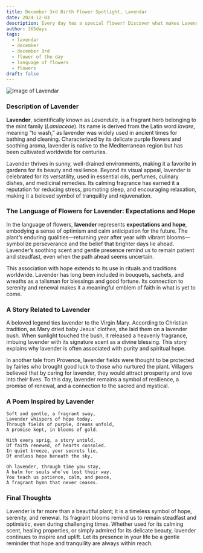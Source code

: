 ```yaml
---
title: December 3rd Birth Flower Spotlight, Lavendar
date: 2024-12-03
description: Every day has a special flower! Discover what makes Lavendar unique as today’s birth flower and its symbolic meaning.
author: 365days
tags:
  - lavendar
  - december
  - december 3rd
  - flower of the day
  - language of flowers
  - flowers
draft: false
---
```


![Image of Lavendar](https://cdn.pixabay.com/photo/2021/06/29/18/51/lavender-6374964_1280.jpg#center)


### Description of Lavender

**Lavender**, scientifically known as _Lavandula_, is a fragrant herb belonging to the mint family (_Lamiaceae_). Its name is derived from the Latin word _lavare_, meaning “to wash,” as lavender was widely used in ancient times for bathing and cleaning. Characterized by its delicate purple flowers and soothing aroma, lavender is native to the Mediterranean region but has been cultivated worldwide for centuries.

Lavender thrives in sunny, well-drained environments, making it a favorite in gardens for its beauty and resilience. Beyond its visual appeal, lavender is celebrated for its versatility, used in essential oils, perfumes, culinary dishes, and medicinal remedies. Its calming fragrance has earned it a reputation for reducing stress, promoting sleep, and encouraging relaxation, making it a beloved symbol of tranquility and rejuvenation.

### The Language of Flowers for Lavender: Expectations and Hope

In the language of flowers, **lavender** represents **expectations and hope**, embodying a sense of optimism and calm anticipation for the future. The plant’s enduring qualities—returning year after year with vibrant blooms—symbolize perseverance and the belief that brighter days lie ahead. Lavender’s soothing scent and gentle presence remind us to remain patient and steadfast, even when the path ahead seems uncertain.

This association with hope extends to its use in rituals and traditions worldwide. Lavender has long been included in bouquets, sachets, and wreaths as a talisman for blessings and good fortune. Its connection to serenity and renewal makes it a meaningful emblem of faith in what is yet to come.

### A Story Related to Lavender

A beloved legend ties lavender to the Virgin Mary. According to Christian tradition, as Mary dried baby Jesus' clothes, she laid them on a lavender bush. When sunlight touched the bush, it released a heavenly fragrance, imbuing lavender with its signature scent as a divine blessing. This story explains why lavender is often associated with purity and spiritual hope.

In another tale from Provence, lavender fields were thought to be protected by fairies who brought good luck to those who nurtured the plant. Villagers believed that by caring for lavender, they would attract prosperity and love into their lives. To this day, lavender remains a symbol of resilience, a promise of renewal, and a connection to the sacred and mystical.

### A Poem Inspired by Lavender

```
Soft and gentle, a fragrant sway,  
Lavender whispers of hope today.  
Through fields of purple, dreams unfold,  
A promise kept, in blooms of gold.  

With every sprig, a story untold,  
Of faith renewed, of hearts consoled.  
In quiet breeze, your secrets lie,  
Of endless hope beneath the sky.  

Oh lavender, through time you stay,  
A balm for souls who’ve lost their way.  
You teach us patience, calm, and peace,  
A fragrant hymn that never ceases.  
```

### Final Thoughts

Lavender is far more than a beautiful plant; it is a timeless symbol of hope, serenity, and renewal. Its fragrant blooms remind us to remain steadfast and optimistic, even during challenging times. Whether used for its calming scent, healing properties, or simply admired for its delicate beauty, lavender continues to inspire and uplift. Let its presence in your life be a gentle reminder that hope and tranquility are always within reach.
